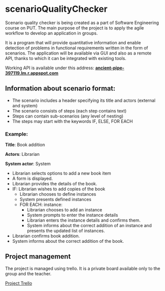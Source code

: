 # scenarioQualityChecker

Scenario quality checker is being created as a part of Software Engineering course on PUT. The main purpose of the project is to apply the agile workflow to develop an application in groups.

It is a program that will provide quantitative information and enable detection of problems in functional requirements written in the form of scenarios. The application will be available via GUI and also as a remote API, thanks to which it can be integrated with existing tools.

Working API is available under this address: **[ancient-pipe-397119.lm.r.appspot.com](https://ancient-pipe-397119.lm.r.appspot.com])**

## Information about scenario format:

- The scenario includes a header specifying its title and actors (external and system)
- The scenario consists of steps (each step contains text)
- Steps can contain sub-scenarios (any level of nesting)
- The steps may start with the keywords IF, ELSE, FOR EACH

### Example:

__Title__: Book addition

__Actors__:  Librarian

__System actor__: System

- Librarian selects options to add a new book item
- A form is displayed.
- Librarian provides the details of the book.
- IF: Librarian wishes to add copies of the book
    - Librarian chooses to define instances 
    - System presents defined instances 
    - FOR EACH: instance:
        - Librarian chooses to add an instance 
        - System prompts to enter the instance details 
        - Librarian enters the instance details and confirms them. 
        - System informs about the correct addition of an instance and presents the updated list of instances. 
- Librarian confirms book addition. 
- System informs about the correct addition of the book.

## Project management
The project is managed using trello. It is a private board available only to the group and the teacher.

[Project Trello](https://trello.com/b/CqRI8VDn/scenarioqualitychecker)

